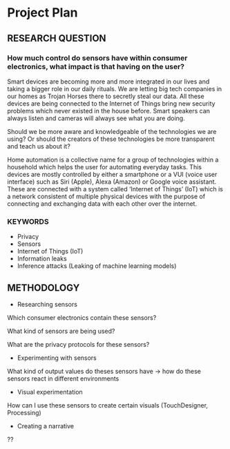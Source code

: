 # Project Plan



## **RESEARCH QUESTION**

### **How much control do sensors have within consumer electronics, what impact is that having on the user?**

Smart devices are becoming more and more integrated in our lives and taking a bigger role in our daily rituals. We are letting big tech companies in our homes as Trojan Horses there to secretly steal our data. All these devices are being connected to the Internet of Things bring new security problems which never existed in the house before. Smart speakers can always listen and cameras will always see what you are doing.

Should we be more aware and knowledgeable of the technologies we are using? Or should the creators of these technologies be more transparent and teach us about it?

Home automation is a collective name for a group of technologies within a household which helps the user for automating everyday tasks. This devices are mostly controlled by either a smartphone or a VUI (voice user interface) such as Siri (Apple), Alexa (Amazon) or Google voice assistant. These are connected with a system called ‘Internet of Things’ (IoT) which is a network consistent of multiple physical devices with the purpose of connecting and exchanging data with each other over the internet.



### **KEYWORDS**

- Privacy
- Sensors
- Internet of Things (IoT)
- Information leaks
- Inference attacks (Leaking of machine learning models)



## **METHODOLOGY**

- Researching sensors

Which consumer electronics contain these sensors?

What kind of sensors are being used?

What are the privacy protocols for these sensors?



- Experimenting with sensors

What kind of output values do theses sensors have -> how do these sensors react in different environments



- Visual experimentation

How can I use these sensors to create certain visuals (TouchDesigner, Processing)



- Creating a narrative

??